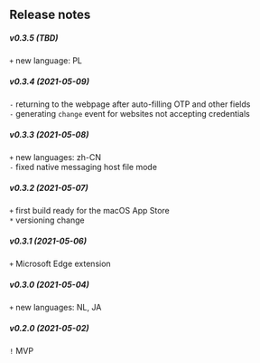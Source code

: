 Release notes
-------------
##### v0.3.5 (TBD)
`+` new language: PL

##### v0.3.4 (2021-05-09)
`-` returning to the webpage after auto-filling OTP and other fields  
`-` generating `change` event for websites not accepting credentials  

##### v0.3.3 (2021-05-08)
`+` new languages: zh-CN  
`-` fixed native messaging host file mode  

##### v0.3.2 (2021-05-07)
`+` first build ready for the macOS App Store  
`*` versioning change  

##### v0.3.1 (2021-05-06)
`+` Microsoft Edge extension  

##### v0.3.0 (2021-05-04)
`+` new languages: NL, JA  

##### v0.2.0 (2021-05-02)
`!` MVP  
